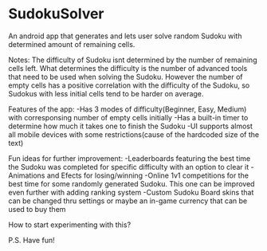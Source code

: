 # SudokuSolver
An android app that generates and lets user solve random Sudoku with determined amount of remaining cells. 

Notes: The difficulty of Sudoku isnt determined by the number of remaining cells left. What determines the difficulty is the number of advanced tools that need to be used when solving the Sudoku. However the number of empty cells has a positive correlation with the difficulty of the Sudoku, so Sudokus with less initial cells tend to be harder on average.

Features of the app:
	-Has 3 modes of difficulty(Beginner, Easy, Medium) with corresponsing number of empty cells initially
	-Has a built-in timer to determine how much it takes one to finish the Sudoku
	-UI supports almost all mobile devices with some restrictions(cause of the hardcoded size of the text)

Fun ideas for further improvement:
	-Leaderboards featuring the best time the Sudoku was completed for specific difficulty with an option to clear it
	-Animations and Efects for losing/winning
	-Online 1v1 competitions for the best time for some randomly generated Sudoku. This one can be improved even further with adding ranking system
	-Custom Sudoku Board skins that can be changed thru settings or maybe an in-game currency that can be used to buy them
	
How to start experimenting with this?
	
P.S. Have fun!
